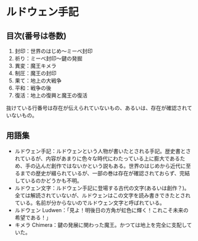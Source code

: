 ルドウェン手記
======

目次(番号は巻数)
-------

1. 封印：世界のはじめ〜ミーベ封印
2. 祈り：ミーべ封印〜鍵の発掘
6. 異変：魔王キメラ
13. 制圧：魔王の封印
17. 果て：地上の大戦争
18. 平和：戦争の後
19. 復活：地上の復興と魔王の復活

抜けている行番号は存在が伝えられていないもの、あるいは、存在が確認されていないもの。

用語集
-------

- ルドウェン手記：ルドウェンという人物が書いたとされる手記。歴史書とされているが、内容があまりに色々な時代にわたっている上に膨大であるため、手の込んだ創作ではないかという説もある。世界のはじめから近代に至るまでの歴史が綴られているが、一部の巻は存在が確認されておらず、完結しているのかどうかも不明。
- ルドウェン文字：ルドウェン手記に登場する古代の文字(あるいは創作？)。全ては解読されていないが、ルドウェンはこの文字を読み書きできたとされている。名前が分からないのでルドウェン文字と呼ばれている。
- ルドウェン Ludwen：「見よ！明後日の方角が虹色に輝く！これこそ未来の希望である！」
- キメラ Chimera：鍵の発展に関わった魔王。かつては地上を完全に支配していた。
